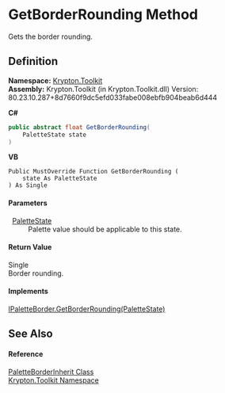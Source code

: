 # GetBorderRounding Method


Gets the border rounding.



## Definition
**Namespace:** <a href="79d2eac2-21f4-54ff-7552-b20c33c30600.md">Krypton.Toolkit</a>  
**Assembly:** Krypton.Toolkit (in Krypton.Toolkit.dll) Version: 80.23.10.287+8d7660f9dc5efd033fabe008ebfb904beab6d444

**C#**
``` C#
public abstract float GetBorderRounding(
	PaletteState state
)
```
**VB**
``` VB
Public MustOverride Function GetBorderRounding ( 
	state As PaletteState
) As Single
```



#### Parameters
<dl><dt>  <a href="93e626cd-00cf-240e-06c6-ab4d47e982ba.md">PaletteState</a></dt><dd>Palette value should be applicable to this state.</dd></dl>

#### Return Value
Single  
Border rounding.

#### Implements
<a href="642062d5-23f2-37d3-6d9a-222c0f8da33a.md">IPaletteBorder.GetBorderRounding(PaletteState)</a>  


## See Also


#### Reference
<a href="57c9d957-13ae-5f76-7265-9dab218e0f72.md">PaletteBorderInherit Class</a>  
<a href="79d2eac2-21f4-54ff-7552-b20c33c30600.md">Krypton.Toolkit Namespace</a>  
